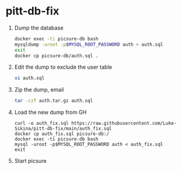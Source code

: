 # pitt-db-fix

1. Dump the database
	```bash
	docker exec -ti picsure-db bash
	mysqldump -uroot -p$MYSQL_ROOT_PASSWORD auth > auth.sql
	exit
	docker cp picsure-db/auth.sql .
	```
2. Edit the dump to exclude the user table
	```bash
	vi auth.sql
	```
3. Zip the dump, email
	```bash
	tar -czf auth.tar.gz auth.sql
	```
4. Load the new dump from GH
	```
	curl -o auth_fix.sql https://raw.githubusercontent.com/Luke-Sikina/pitt-db-fix/main/auth_fix.sql
	docker cp auth_fix.sql picsure-db:/
	docker exec -ti picsure-db bash
	mysql -uroot -p$MYSQL_ROOT_PASSWORD auth < auth_fix.sql
	exit
	```
5. Start picsure

